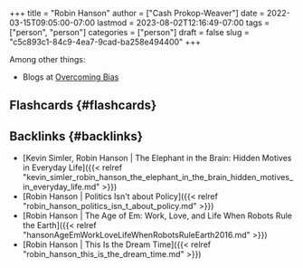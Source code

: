 +++
title = "Robin Hanson"
author = ["Cash Prokop-Weaver"]
date = 2022-03-15T09:05:00-07:00
lastmod = 2023-08-02T12:16:49-07:00
tags = ["person", "person"]
categories = ["person"]
draft = false
slug = "c5c893c1-84c9-4ea7-9cad-ba258e494400"
+++

Among other things:

-   Blogs at [Overcoming Bias](https://www.overcomingbias.com/)


## Flashcards {#flashcards}


## Backlinks {#backlinks}

-   [Kevin Simler, Robin Hanson | The Elephant in the Brain: Hidden Motives in Everyday Life]({{< relref "kevin_simler_robin_hanson_the_elephant_in_the_brain_hidden_motives_in_everyday_life.md" >}})
-   [Robin Hanson | Politics Isn't about Policy]({{< relref "robin_hanson_politics_isn_t_about_policy.md" >}})
-   [Robin Hanson | The Age of Em: Work, Love, and Life When Robots Rule the Earth]({{< relref "hansonAgeEmWorkLoveLifeWhenRobotsRuleEarth2016.md" >}})
-   [Robin Hanson | This Is the Dream Time]({{< relref "robin_hanson_this_is_the_dream_time.md" >}})
